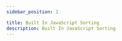 ```yaml
---
sidebar_position: 1

title: Built In JavaScript Sorting
description: Built In JavaScript Sorting
---
```

